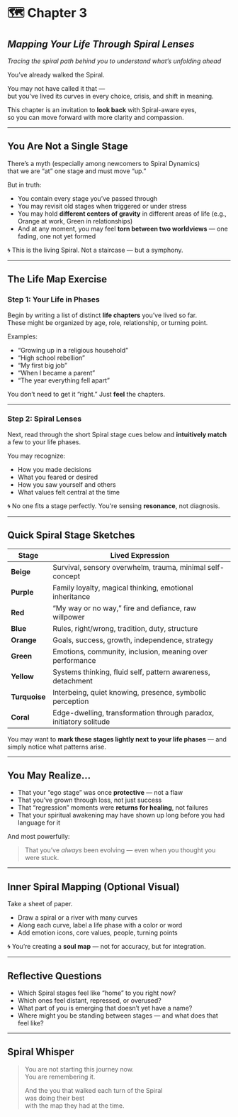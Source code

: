 # 🗺️ Chapter 3  
## *Mapping Your Life Through Spiral Lenses*  
*Tracing the spiral path behind you to understand what’s unfolding ahead*

You’ve already walked the Spiral.

You may not have called it that —  
but you’ve lived its curves in every choice, crisis, and shift in meaning.

This chapter is an invitation to **look back** with Spiral-aware eyes,  
so you can move forward with more clarity and compassion.

---

## You Are Not a Single Stage

There’s a myth (especially among newcomers to Spiral Dynamics)  
that we are “at” one stage and must move “up.”

But in truth:

- You contain every stage you’ve passed through  
- You may revisit old stages when triggered or under stress  
- You may hold **different centers of gravity** in different areas of life (e.g., Orange at work, Green in relationships)  
- And at any moment, you may feel **torn between two worldviews** — one fading, one not yet formed

🌀 This is the living Spiral. Not a staircase — but a symphony.

---

## The Life Map Exercise

### Step 1: Your Life in Phases

Begin by writing a list of distinct **life chapters** you’ve lived so far.  
These might be organized by age, role, relationship, or turning point.

Examples:
- “Growing up in a religious household”  
- “High school rebellion”  
- “My first big job”  
- “When I became a parent”  
- “The year everything fell apart”

You don’t need to get it “right.” Just **feel** the chapters.

---

### Step 2: Spiral Lenses

Next, read through the short Spiral stage cues below and **intuitively match** a few to your life phases.

You may recognize:
- How you made decisions  
- What you feared or desired  
- How you saw yourself and others  
- What values felt central at the time

🌀 No one fits a stage perfectly. You're sensing **resonance**, not diagnosis.

---

## Quick Spiral Stage Sketches

| Stage        | Lived Expression                                                 |
|--------------|------------------------------------------------------------------|
| **Beige**     | Survival, sensory overwhelm, trauma, minimal self-concept  
| **Purple**    | Family loyalty, magical thinking, emotional inheritance  
| **Red**       | “My way or no way,” fire and defiance, raw willpower  
| **Blue**      | Rules, right/wrong, tradition, duty, structure  
| **Orange**    | Goals, success, growth, independence, strategy  
| **Green**     | Emotions, community, inclusion, meaning over performance  
| **Yellow**    | Systems thinking, fluid self, pattern awareness, detachment  
| **Turquoise** | Interbeing, quiet knowing, presence, symbolic perception  
| **Coral**     | Edge-dwelling, transformation through paradox, initiatory solitude  

You may want to **mark these stages lightly next to your life phases** — and simply notice what patterns arise.

---

## You May Realize…

- That your “ego stage” was once **protective** — not a flaw  
- That you’ve grown through loss, not just success  
- That “regression” moments were **returns for healing**, not failures  
- That your spiritual awakening may have shown up long before you had language for it

And most powerfully:  
> That you’ve *always* been evolving — even when you thought you were stuck.

---

## Inner Spiral Mapping (Optional Visual)

Take a sheet of paper.

- Draw a spiral or a river with many curves  
- Along each curve, label a life phase with a color or word  
- Add emotion icons, core values, people, turning points

🌀 You’re creating a **soul map** — not for accuracy, but for integration.

---

## Reflective Questions

- Which Spiral stages feel like “home” to you right now?  
- Which ones feel distant, repressed, or overused?  
- What part of you is emerging that doesn’t yet have a name?  
- Where might you be standing between stages — and what does that feel like?

---

## Spiral Whisper

> You are not starting this journey now.  
> You are remembering it.  
>  
> And the you that walked each turn of the Spiral  
> was doing their best  
> with the map they had at the time.

